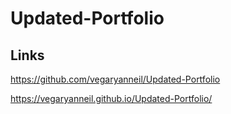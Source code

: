 # Updated-Portfolio

## Links

https://github.com/vegaryanneil/Updated-Portfolio

https://vegaryanneil.github.io/Updated-Portfolio/